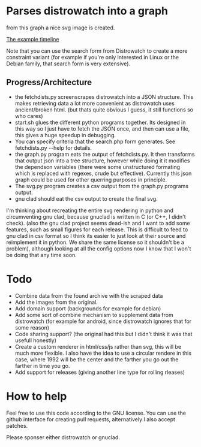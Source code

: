 # Parses distrowatch into a graph

from this graph a nice svg image is created.

[The example timeline](https://commons.wikimedia.org/wiki/File:Linux_landscape_2016_II_(and_bsd%27s).png)

Note that you can use the search form from Distrowatch to create a more constraint
variant (for example if you're only interested in Linux or the Debian family,
that search form is very extensive).

## Progress/Architecture
* the fetchdists.py screenscrapes distrowatch into a JSON structure.
	This makes retrieving data a lot more convenient as distrowatch uses
	ancient/broken html. (but thats quite obvious I guess, it still functions
	so who cares)
* start.sh glues the different python programs together. Its designed in 
this way so I just have to fetch the JSON once, and then can use a file,
this gives a huge speedup in debugging.
* You can specify criteria that the search.php form generates. See
fetchdists.py --help for details.
* the graph.py program eats the output of fetchdists.py. It then transforms that
output json into a tree structure, however while doing it it modifies the 
dependson variables (there were some unstructured formating which is
replaced with regexes, crude but effective). Currently this json graph could
be used for other querring purposes in principle.
* The svg.py program creates a csv output from the graph.py programs output.
* gnu clad should eat the csv output to create the final svg.

I'm thinking about recreating the entire svg rendering in python and circumventing
gnu clad, because gnuclad is written in C (or C++, I didn't check).
(also the gnu clad project seems dead-ish and I want to add some features, such
as small figures for each release. This is difficult to feed to gnu clad in
csv format so I think its easier to just look at their source and reimplement
it in python. We share the same license so it shouldn't be a problem), although
looking at all the config options now I know that I won't be doing that any
time soon.

# Todo
* Combine data from the found archive with the scraped data
* Add the images from the original.
* Add domain support (backgrounds for example for debian)
* Add some sort of combine mechanism to supplement data from distrowatch (for example
	for android, since distrowatch ignores that for some reason)
* Code sharing support? (the original had this but I didn't think it was that
usefull honestly)
* Create a custom renderer in html/css/js rather than svg, this will be 
  much more flexible.
  I also have the idea to use a circular rendere in this case, where 1992 
  will be the center and the farther you go out the farther in time you go.
* Add support for releases (giving another line type for rolling rleases)

# How to help
Feel free to use this code according to the GNU license.
You can use the github interface for creating pull requests,
alternatively I also accept patches.

Please sponser either distrowatch or gnuclad.
